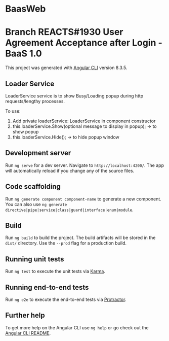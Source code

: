 # BaasWeb
#  Branch REACTS#1930 User Agreement Acceptance after Login - BaaS 1.0
This project was generated with [Angular CLI](https://github.com/angular/angular-cli) version 8.3.5.

## Loader Service

LoaderService service is to show Busy/Loading popup during http requests/lengthy processes.

To use:
1. Add private loaderService: LoaderService in component constructor
2. this.loaderService.Show(optional message to display in popup); -> to show popup
3. this.loaderService.Hide(); -> to hide popup window

## Development server

Run `ng serve` for a dev server. Navigate to `http://localhost:4200/`. The app will automatically reload if you change any of the source files.

## Code scaffolding

Run `ng generate component component-name` to generate a new component. You can also use `ng generate directive|pipe|service|class|guard|interface|enum|module`.

## Build

Run `ng build` to build the project. The build artifacts will be stored in the `dist/` directory. Use the `--prod` flag for a production build.

## Running unit tests

Run `ng test` to execute the unit tests via [Karma](https://karma-runner.github.io).

## Running end-to-end tests

Run `ng e2e` to execute the end-to-end tests via [Protractor](http://www.protractortest.org/).

## Further help

To get more help on the Angular CLI use `ng help` or go check out the [Angular CLI README](https://github.com/angular/angular-cli/blob/master/README.md).
